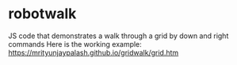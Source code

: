 # robotwalk
JS code that demonstrates a walk through a grid by down and right commands
Here is the working example: https://mrityunjaypalash.github.io/gridwalk/grid.htm
